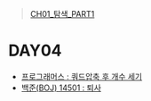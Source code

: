 > [CH01_탐색_PART1](../)

# DAY04
- [프로그래머스 : 쿼드압축 후 개수 세기](./PRG_68936)
- [백준(BOJ) 14501 : 퇴사](./BOJ_14501)